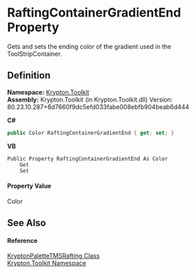 # RaftingContainerGradientEnd Property


Gets and sets the ending color of the gradient used in the ToolStripContainer.



## Definition
**Namespace:** <a href="79d2eac2-21f4-54ff-7552-b20c33c30600.md">Krypton.Toolkit</a>  
**Assembly:** Krypton.Toolkit (in Krypton.Toolkit.dll) Version: 80.23.10.287+8d7660f9dc5efd033fabe008ebfb904beab6d444

**C#**
``` C#
public Color RaftingContainerGradientEnd { get; set; }
```
**VB**
``` VB
Public Property RaftingContainerGradientEnd As Color
	Get
	Set
```



#### Property Value
Color

## See Also


#### Reference
<a href="15c36a46-c88b-d659-460b-069f15afa878.md">KryptonPaletteTMSRafting Class</a>  
<a href="79d2eac2-21f4-54ff-7552-b20c33c30600.md">Krypton.Toolkit Namespace</a>  
